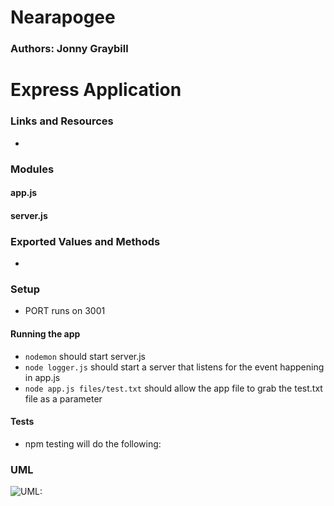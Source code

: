 # Nearapogee

### Authors: Jonny Graybill

# Express Application

### Links and Resources
* 

### Modules
#### app.js
#### server.js

### Exported Values and Methods

* 

### Setup

* PORT runs on 3001

#### Running the app
* `nodemon` should start server.js
* `node logger.js` should start a server that listens for the event happening in app.js
* `node app.js files/test.txt` should allow the app file to grab the test.txt file as a parameter
  
#### Tests
* npm testing will do the following:

### UML
![UML:](./assets/)
